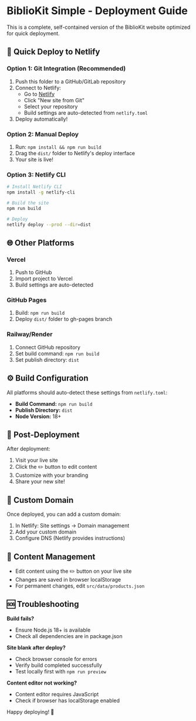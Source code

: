 # BiblioKit Simple - Deployment Guide

This is a complete, self-contained version of the BiblioKit website optimized for quick deployment.

## 🚀 Quick Deploy to Netlify

### Option 1: Git Integration (Recommended)
1. Push this folder to a GitHub/GitLab repository
2. Connect to Netlify:
   - Go to [Netlify](https://netlify.com)
   - Click "New site from Git"
   - Select your repository
   - Build settings are auto-detected from `netlify.toml`
3. Deploy automatically!

### Option 2: Manual Deploy
1. Run: `npm install && npm run build`
2. Drag the `dist/` folder to Netlify's deploy interface
3. Your site is live!

### Option 3: Netlify CLI
```bash
# Install Netlify CLI
npm install -g netlify-cli

# Build the site
npm run build

# Deploy
netlify deploy --prod --dir=dist
```

## 🌐 Other Platforms

### Vercel
1. Push to GitHub
2. Import project to Vercel
3. Build settings are auto-detected

### GitHub Pages
1. Build: `npm run build`
2. Deploy `dist/` folder to gh-pages branch

### Railway/Render
1. Connect GitHub repository
2. Set build command: `npm run build`
3. Set publish directory: `dist`

## ⚙️ Build Configuration

All platforms should auto-detect these settings from `netlify.toml`:
- **Build Command:** `npm run build`
- **Publish Directory:** `dist`
- **Node Version:** 18+

## 🎯 Post-Deployment

After deployment:
1. Visit your live site
2. Click the ✏️ button to edit content
3. Customize with your branding
4. Share your new site!

## 🔧 Custom Domain

Once deployed, you can add a custom domain:
1. In Netlify: Site settings → Domain management
2. Add your custom domain
3. Configure DNS (Netlify provides instructions)

## 📝 Content Management

- Edit content using the ✏️ button on your live site
- Changes are saved in browser localStorage
- For permanent changes, edit `src/data/products.json`

## 🆘 Troubleshooting

**Build fails?**
- Ensure Node.js 18+ is available
- Check all dependencies are in package.json

**Site blank after deploy?**
- Check browser console for errors
- Verify build completed successfully
- Test locally first with `npm run preview`

**Content editor not working?**
- Content editor requires JavaScript
- Check if browser has localStorage enabled

Happy deploying! 🎉 